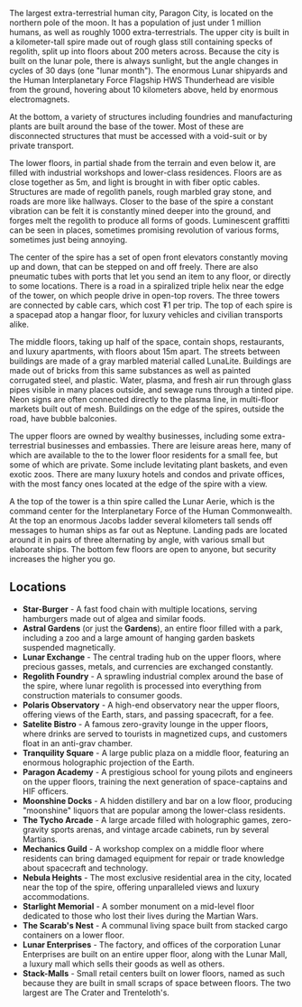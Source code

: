 The largest extra-terrestrial human city, Paragon City, is located on the northern pole of the moon. It has a population of just under 1 million humans, as well as roughly 1000 extra-terrestrials. The upper city is built in a kilometer-tall spire made out of rough glass still containing specks of regolith, split up into floors about 200 meters across. Because the city is built on the lunar pole, there is always sunlight, but the angle changes in cycles of 30 days (one "lunar month"). The enormous Lunar shipyards and the Human Interplanetary Force Flagship HWS Thunderhead are visible from the ground, hovering about 10 kilometers above, held by enormous electromagnets.

At the bottom, a variety of structures including foundries and manufacturing plants are built around the base of the tower. Most of these are disconnected structures that must be accessed with a void-suit or by private transport.

The lower floors, in partial shade from the terrain and even below it, are filled with industrial workshops and lower-class residences. Floors are as close together as 5m, and light is brought in with fiber optic cables. Structures are made of regolith panels, rough marbled gray stone, and roads are more like hallways. Closer to the base of the spire a constant vibration can be felt it is constantly mined deeper into the ground, and forges melt the regolith to produce all forms of goods. Luminescent graffitti can be seen in places, sometimes promising revolution of various forms, sometimes just being annoying.

The center of the spire has a set of open front elevators constantly moving up and down, that can be stepped on and off freely. There are also pneumatic tubes with ports that let you send an item to any floor, or directly to some locations. There is a road in a spiralized triple helix near the edge of the tower, on which people drive in open-top rovers. The three towers are connected by cable cars, which cost ₮1 per trip. The top of each spire is a spacepad atop a hangar floor, for luxury vehicles and civilian transports alike. 

The middle floors, taking up half of the space, contain shops, restaurants, and luxury apartments, with floors about 15m apart. The streets between buildings are made of a gray marbled material called LunaLite. Buildings are made out of bricks from this same substances as well as painted corrugated steel, and plastic. Water, plasma, and fresh air run through glass pipes visible in many places outside, and sewage runs through a tinted pipe. Neon signs are often connected directly to the plasma line, in multi-floor markets built out of mesh. Buildings on the edge of the spires, outside the road, have bubble balconies.

The upper floors are owned by wealthy businesses, including some extra-terrestrial businesses and embassies. There are leisure areas here, many of which are available to the to the lower floor residents for a small fee, but some of which are private. Some include levitating plant baskets, and even exotic zoos. There are many luxury hotels and condos and private offices, with the most fancy ones located at the edge of the spire with a view.

A the top of the tower is a thin spire called the Lunar Aerie, which is the command center for the Interplanetary Force of the Human Commonwealth. At the top an enormous Jacobs ladder several kilometers tall sends off messages to human ships as far out as Neptune. Landing pads are located around it in pairs of three alternating by angle, with various small but elaborate ships. The bottom few floors are open to anyone, but security increases the higher you go.
## Locations
- **Star-Burger** - A fast food chain with multiple locations, serving hamburgers made out of algea and similar foods.
- **Astral Gardens** (or just the **Gardens**), an entire floor filled with a park, including a zoo and a large amount of hanging garden baskets suspended magnetically.
- **Lunar Exchange** - The central trading hub on the upper floors, where precious gasses, metals, and currencies are exchanged constantly. 
- **Regolith Foundry** - A sprawling industrial complex around the base of the spire, where lunar regolith is processed into everything from construction materials to consumer goods. 
- **Polaris Observatory** - A high-end observatory near the upper floors, offering views of the Earth, stars, and passing spacecraft, for a fee.
- **Satelite Bistro** - A famous zero-gravity lounge in the upper floors, where drinks are served to tourists in magnetized cups, and customers float in an anti-grav chamber.
- **Tranquility Square** - A large public plaza on a middle floor, featuring an enormous holographic projection of the Earth.
- **Paragon Academy** - A prestigious school for young pilots and engineers on the upper floors, training the next generation of space-captains and HIF officers.
- **Moonshine Docks** - A hidden distillery and bar on a low floor, producing "moonshine" liquors that are popular among the lower-class residents.
- **The Tycho Arcade** - A large arcade filled with holographic games, zero-gravity sports arenas, and vintage arcade cabinets, run by several Martians.
- **Mechanics Guild** - A workshop complex on a middle floor where residents can bring damaged equipment for repair or trade knowledge about spacecraft and technology.
- **Nebula Heights** - The most exclusive residential area in the city, located near the top of the spire, offering unparalleled views and luxury accommodations.
- **Starlight Memorial** - A somber monument on a mid-level floor dedicated to those who lost their lives during the Martian Wars.
- **The Scarab's Nest** - A communal living space built from stacked cargo containers on a lower floor.
- **Lunar Enterprises** - The factory, and offices of the corporation Lunar Enterprises are built on an entire upper floor, along with the Lunar Mall, a luxury mall which sells their goods as well as others.
- **Stack-Malls** - Small retail centers built on lower floors, named as such because they are built in small scraps of space between floors. The two largest are The Crater and Trenteloth's.